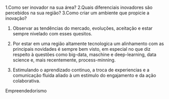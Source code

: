 1.Como ser inovador na sua área?
2.Quais diferenciais inovadores são percebidos na sua região?
3.Como criar um ambiente que propicie a inovação?


1. Observar as tendências do mercado, evoluções, aceitação e estar sempre nivelado com esses quesitos.

2. Por estar em uma região altamente tecnologica um alinhamento com as principais novidades é sempre bem visto, em especial no que diz respeito à questões como big-data, maschine e deep-learning, data science e, mais recentemente, process-minning.

3. Estimulando o aprendizado continuo, a troca de experiencias e a comunicação fluida aliado à um estimulo do engajamento e da ação colaborativa.

Empreendedorismo